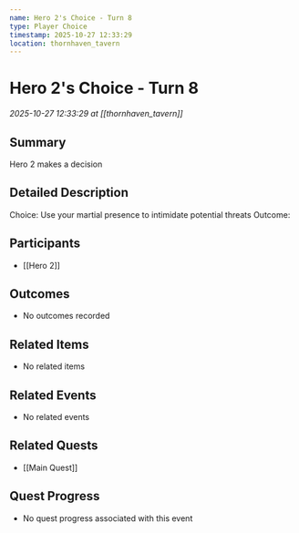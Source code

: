 ```yaml
---
name: Hero 2's Choice - Turn 8
type: Player Choice
timestamp: 2025-10-27 12:33:29
location: thornhaven_tavern
---
```


# Hero 2's Choice - Turn 8

*2025-10-27 12:33:29 at [[thornhaven_tavern]]*

## Summary
Hero 2 makes a decision

## Detailed Description
Choice: Use your martial presence to intimidate potential threats
Outcome: 

## Participants
- [[Hero 2]]

## Outcomes
- No outcomes recorded

## Related Items
- No related items

## Related Events
- No related events

## Related Quests
- [[Main Quest]]

## Quest Progress
- No quest progress associated with this event
